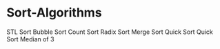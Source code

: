 # Sort-Algorithms
STL Sort
Bubble Sort
Count Sort
Radix Sort
Merge Sort
Quick Sort
Quick Sort Median of 3
